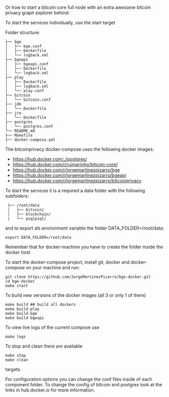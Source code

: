 Or how to start a bitcoin core full node with an extra awesome bitcoin privacy graph explorer behind:

To start the services individually, use the start target

Folder structure:

	├── bge
	│   ├── bge.conf
	│   ├── Dockerfile
	│   └── logback.xml
	├── bgeapi
	│   ├── bgeapi.conf
	│   ├── Dockerfile
	│   └── logback.xml
	├── play
	│   ├── Dockerfile
	│   ├── logback.xml
	│   └── play.conf
	├── bitcoin
	│   └── bitcoin.conf
	├── jdk
	│   └── Dockerfile
	├── jre
	│   └── Dockerfile
	├── postgres
	│   └── postgres.conf
	└── README.md
	├── Makefile
	├── docker-compose.yml


The bitcoinprivacy docker-compose uses the following docker images:

- https://hub.docker.com/_/postgres/
- https://hub.docker.com/r/ruimarinho/bitcoin-core/
- https://hub.docker.com/r/jorgemartinezpizarro/bge
- https://hub.docker.com/r/jorgemartinezpizarro/bgeapi
- https://hub.docker.com/r/jorgemartinezpizarro/bitcoinprivacy

To start the services it is a required a data folder with the following subfolders:

	 ├── /root/data
	 |   ├── bitcoin/
	 |   ├── blockchain/
	 |   └── psqlpsql/

and to export als environment variable the folder DATA_FOLDER=/root/data:

	export DATA_FOLDER=/root/data

Remember that for docker-machine you have to create the folder inside the docker host

To start the docker-compose project, install git, docker and docker-compose on your machine and run:

	git clone https://github.com/JorgeMartinezPizarro/bge-docker.git
	cd bge-docker
	make start
	
To build new versions of the docker images (all 3 or only 1 of them)

	make build ## build all dockers
	make build-play
	make build-bge
	make build-bgeapi

To view live logs of the current compose use

	make logs

To stop and clean there are available

	make stop
	make clean 

targets.

For configuration options you can change the conf files inside of each component folder. To change the config of bitcoin and postgres look at the links in hub.docker.io for more information.
